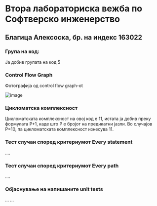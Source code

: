 # Втора лабораториска вежба по Софтверско инженерство

## Благица Алексоска, бр. на индекс 163022

### Група на код: 

Ја добив групата на код 5

###  Control Flow Graph

Фотографија од control flow graph-ot 


![image](https://github.com/BlagicaAleksoska/SI_2023_lab2_163022/assets/129745708/6d28b477-2358-4751-9113-c4702773f460)



### Цикломатска комплексност

Цикломатската комплексност на овој код е 11, истата ја добив преку формулата P+1, каде што P е бројот на предикатни јазли. Во случајoв P=10, па цикломатската комплексност изнесува 11.

### Тест случаи според критериумот  Every statement 

....

### Тест случаи според критериумот Every path

.... 

### Објаснување на напишаните unit tests

...
...
